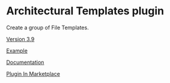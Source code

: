 # Architectural Templates plugin

Create a group of File Templates.

[Version 3.9](https://github.com/Louco11/ArchitecturalTemplates/wiki/Release-Notes)

[Example](https://github.com/Louco11/ArchitecturalTemplates/tree/master/templates/TestTemplate)

[Documentation](https://github.com/Louco11/ArchitecturalTemplates/wiki/Architectural-Templates)

[Plugin In Marketplace](https://plugins.jetbrains.com/plugin/16836-architectural-templates)